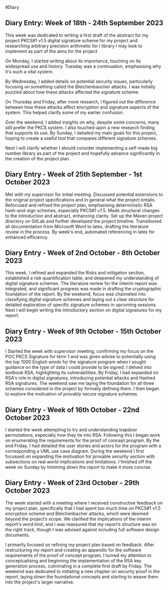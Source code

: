 #Diary
## Diary Entry: Week of 18th - 24th September 2023

This week was dedicated to writing a first draft of the abstract for my project PKCS#1 v1.5 digital signature scheme for my project and researching arbitrary precision arithmetic for I library I may look to implement as part of the aims for the project

On Monday, I started writing about its importance, touching on its widespread use and history. Tuesday was a continuation, emphasising why it's such a vital system.

By Wednesday, I added details on potential security issues, particularly focusing on something called the Bleichenbaucher attacks. I was initially puzzled about how these attacks affected the signature scheme.

On Thursday and Friday, after more research, I figured out the difference between how these attacks affect encryption and signature aspects of the system. This helped clarify some of my earlier confusion.

Over the weekend, I added insights on why, despite some concerns, many still prefer the PKCS system. I also touched upon a new research finding that supports its use. By Sunday, I detailed my main goals for this project, hoping to create a useful tool that compares different signature schemes.

Next I will clarify whether I should consider implementing a self-made big number library as part of the project and hopefully advance significantly in the creation of the project plan.


## Diary Entry - Week of 25th September - 1st October 2023

Met with my supervisor for initial meeting. Discussed potential extensions to the original project specifications and in general what the project entails. Refocused and refined the project plan, emphasising deterministic RSA hash-and-sign schemes, especially PKCS#1 v1.5. Made structural changes to the introduction and abstract, enhancing clarity. Set up the Maven project directory on GitLab and further developed the project timeline. Transitioned all documentation from Microsoft Word to latex, drafting the literature review in the process. By week's end, automated referencing in latex for enhanced efficiency.

## Diary Entry - Week of 2nd October - 8th October 2023

This week, I refined and expanded the Risks and mitigation section, established a risk quantification table, and deepened my understanding of digital signature schemes. The literature review for the interim report was integrated, and significant progress was made in drafting the cryptographic foundation of the report. By the weekend, focus was channeled into classifying digital signature schemes and laying out a clear structure for detailed exploration of specific signature schemes in upcoming sessions. Next I will begin writing the introductory section on digital signatures for my report.

## Diary Entry - Week of 9th October - 15th October 2023

I Started the week with supervisor meeting, confirming my focus on the POC PKCS Signature for term 1 and was given advise to potentially using the top 1000 English words for the signature program when I sought guidance on the type of data I could provide to be signed. I delved into textbook RSA, highlighting its vulnerabilities. By Friday, I had expanded on RSA's role in digital signatures, introducing potential attacks and Hashed RSA signatures. The weekend saw me laying the foundation for all three schemes considered in the project by formally defining them. I then began to explore the motivation of provably secure signature schemes.

 
## Diary Entry - Week of 16th October - 22nd October 2023
I started the week attempting to try and understanding trapdoor permutations, especially how they tie into RSA. Following this I began work on enumerating the requirements for the proof of concept program. By the end Friday, I had detailed the user stories and actors for the program with a corresponding a UML use case diagram. During the weekend I first focussed on expanding the motivation for provable security section with subsections on real world implications and limitations. I finished off the week on Sunday by trimming down the report to make it more concise.

## Diary Entry - Week of 23rd October - 29th October 2023

The week started with a meeting where I received constructive feedback on my project plan, specifically that I had spent too much time on PKCS#1 v1.5 encryption scheme and Bleichenbacher attacks, which were deemed beyond the project’s scope. We clarified the implications of the interim report's word limit, and I was reassured that my report’s structure was on the right track, though I was advised against including full software design documents.

I primarily focused on refining my project plan based on feedback. After restructuring my report and creating an appendix for the software requirements of the proof of concept program, I turned my attention to conceptualising and beginning the implementation of the RSA key generation process, culminating in a complete first draft by Friday. The weekend was dedicated to initiating a new chapter on security proof in the report, laying down the foundational concepts and starting to weave them into the project's larger narrative.

